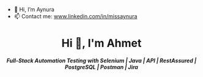 - 👋 Hi, I’m Aynura
- 📫 Contact me: www.linkedin.com/in/missaynura

<!---
missaynura/missaynura is a ✨ special ✨ repository because its `README.md` (this file) appears on your GitHub profile.
You can click the Preview link to take a look at your changes.
- 👀 I’m interested in ...
- 🌱 I’m currently learning ...
- 💞️ I’m looking to collaborate on ...
--->
<!-- Information using h1 tag -->
<h1 align="center">Hi 👋, I'm Ahmet</h1>
<h5 align="center">Full-Stack Automation Testing with Selenium | Java | API | RestAssured | PostgreSQL | Postman | Jira</h5>
<h5 align="center">   </h5>

<!-- profile view count. replace username with yours-->
<p align="left"> 
